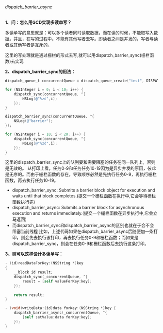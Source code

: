 ###### dispatch_barrier_async

**1、问：怎么用GCD实现多读单写？**

多读单写的意思就是：可以多个读者同时读取数据，而在读的时候，不能取写入数据。并且，在写的过程中，不能有其他写者去写。即读者之间是并发的，写者与读者或其他写者是互斥的。

这里的写处理就是通过栅栏的形式去写,就可以用dispatch_barrier_sync(栅栏函数)去实现

**2、dispatch_barrier_sync的用法：**

```objectivec
dispatch_queue_t concurrentQueue = dispatch_queue_create("test", DISPATCH_QUEUE_CONCURRENT);

for (NSInteger i = 0; i < 10; i++) {
    dispatch_sync(concurrentQueue, ^{
        NSLog(@"%zd",i);
    });
}

dispatch_barrier_sync(concurrentQueue, ^{
    NSLog(@"barrier");
});

for (NSInteger i = 10; i < 20; i++) {
    dispatch_sync(concurrentQueue, ^{
        NSLog(@"%zd",i);
    });
}
```

这里的dispatch_barrier_sync上的队列要和需要阻塞的任务在同一队列上，否则是无效的。
 从打印上看，任务0-9和任务任务10-19因为是异步并发的原因，彼此是无序的。而由于栅栏函数的存在，导致顺序必然是先执行任务0-9，再执行栅栏函数，再去执行任务10-19。

- dispatch_barrier_sync: Submits a barrier block object for execution and waits until that block completes.(提交一个栅栏函数在执行中,它会等待栅栏函数执行完)
- dispatch_barrier_async: Submits a barrier block for asynchronous execution and returns immediately.(提交一个栅栏函数在异步执行中,它会立马返回)
- 而dispatch_barrier_sync和dispatch_barrier_async的区别也就在于会不会阻塞当前线程
   比如，上述代码如果在dispatch_barrier_async后随便加一条打印，则会先去执行该打印，再去执行任务0-9和栅栏函数；而如果是dispatch_barrier_sync，则会在任务0-9和栅栏函数后去执行这条打印。

**3、则可以这样设计多读单写：**

```objectivec
- (id)readDataForKey:(NSString *)key
{
    __block id result;
    dispatch_sync(_concurrentQueue, ^{
        result = [self valueForKey:key];
    });
    
    return result;
}

- (void)writeData:(id)data forKey:(NSString *)key {
    dispatch_barrier_async(_concurrentQueue, ^{
        [self setValue:data forKey:key];
    });
}
```